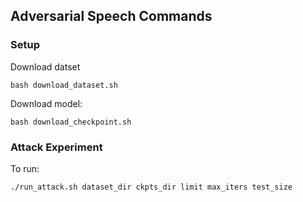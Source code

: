 ## Adversarial Speech Commands

### Setup

Download datset

```
bash download_dataset.sh
```

Download model:

```
bash download_checkpoint.sh
```

### Attack Experiment

To run:

```
./run_attack.sh dataset_dir ckpts_dir limit max_iters test_size
```
